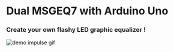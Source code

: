 # Dual MSGEQ7 with Arduino Uno
### Create your own flashy LED graphic equalizer !
![demo impulse gif](https://github.com/GeorgiZhelezov/arduino-msgeq7/blob/master/demos/impulse.gif)
